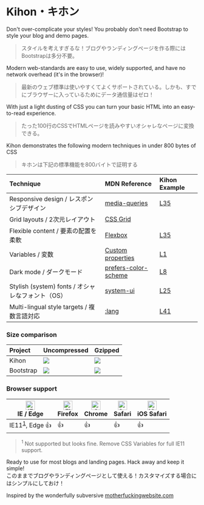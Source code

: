 # Kihon・キホン

Don't over-complicate your styles! You probably don't need Bootstrap to style your blog and demo pages.

> スタイルを考えすぎるな！ブログやランディングページを作る際にはBootstrapは多分不要。

Modern web-standards are easy to use, widely supported, and have no network overhead (it's in the browser)!

> 最新のウェブ標準は使いやすくてよくサポートされている。しかも、すでにブラウザーに入っているためにデータ通信量はゼロ！

With just a light dusting of CSS you can turn your basic HTML into an easy-to-read experience.

> たった100行のCSSでHTMLページを読みやすいオシャレなページに変換できる。

Kihon demonstrates the following modern techniques in under 800 bytes of CSS

> キホンは下記の標準機能を800バイトで証明する

Technique     | MDN Reference | Kihon Example
:------------|:-------------|:--------|
Responsive design / レスポンシブデザイン | [media-queries](https://developer.mozilla.org/en-US/docs/Web/CSS/Media_Queries/Using_media_queries) | [L35](https://github.com/saltymouse/kihon/blob/master/kihon.css#L35-L39)
Grid layouts / 2次元レイアウト | [CSS Grid](https://developer.mozilla.org/en-US/docs/Web/CSS/CSS_Grid_Layout/Basic_Concepts_of_Grid_Layout) |
Flexible content / 要素の配置を柔軟 | [Flexbox](https://developer.mozilla.org/en-US/docs/Web/CSS/CSS_Flexible_Box_Layout/Basic_Concepts_of_Flexbox) | [L35](https://github.com/saltymouse/kihon/blob/master/kihon.css#L35-L39)
Variables / 変数 | [Custom properties](https://developer.mozilla.org/en-US/docs/Web/CSS/Using_CSS_custom_properties) | [L1](https://github.com/saltymouse/kihon/blob/master/kihon.css#L1-L3)
Dark mode / ダークモード | [prefers-color-scheme](https://developer.mozilla.org/en-US/docs/Web/CSS/@media/prefers-color-scheme) | [L8](https://github.com/saltymouse/kihon/blob/master/kihon.css#L8)
Stylish (system) fonts / オシャレなフォント（OS） | [system-ui](https://developer.mozilla.org/en-US/docs/Web/CSS/font-family) | [L25](https://github.com/saltymouse/kihon/blob/master/kihon.css#L25)
Multi-lingual style targets / 複数言語対応 | [:lang](https://developer.mozilla.org/en-US/docs/Web/CSS/:lang) | [L41](https://github.com/saltymouse/kihon/blob/master/kihon.css#L41)

### Size comparison

 Project     | Uncompressed | Gzipped
:------------|:-------------|:--------|
Kihon  | ![](https://img.badgesize.io/saltymouse/kihon/master/kihon.css.svg) | ![](https://img.badgesize.io/saltymouse/kihon/master/kihon.css.svg?compression=gzip)
Bootstrap |  ![](https://img.badgesize.io/twbs/bootstrap/master/dist/css/bootstrap.css.svg?color=orange) | ![](https://img.badgesize.io/twbs/bootstrap/master/dist/css/bootstrap.css.svg?compression=gzip&color=yellow)

### Browser support

| [<img src="https://raw.githubusercontent.com/alrra/browser-logos/master/src/edge/edge_48x48.png" alt="IE / Edge" width="24px" height="24px" />](http://godban.github.io/browsers-support-badges/)</br>IE / Edge | [<img src="https://raw.githubusercontent.com/alrra/browser-logos/master/src/firefox/firefox_48x48.png" alt="Firefox" width="24px" height="24px" />](http://godban.github.io/browsers-support-badges/)</br>Firefox | [<img src="https://raw.githubusercontent.com/alrra/browser-logos/master/src/chrome/chrome_48x48.png" alt="Chrome" width="24px" height="24px" />](http://godban.github.io/browsers-support-badges/)</br>Chrome | [<img src="https://raw.githubusercontent.com/alrra/browser-logos/master/src/safari/safari_48x48.png" alt="Safari" width="24px" height="24px" />](http://godban.github.io/browsers-support-badges/)</br>Safari | [<img src="https://raw.githubusercontent.com/alrra/browser-logos/master/src/safari-ios/safari-ios_48x48.png" alt="iOS Safari" width="24px" height="24px" />](http://godban.github.io/browsers-support-badges/)</br>iOS Safari |
| --------- | --------- | --------- | --------- | --------- |
| IE11<sup>[1](#footnote-ie11)</sup>, Edge 👍| 👍| 👍| 👍| 👍

> <sup name="footnote-ie11">1</sup> Not supported but looks fine. Remove CSS Variables for full IE11 support.

Ready to use for most blogs and landing pages. Hack away and keep it simple!  
このままでブログやランディングページとして使える！カスタマイズする場合にはシンプルにしておけ！

Inspired by the wonderfully subversive [motherfuckingwebsite.com](http://motherfuckingwebsite.com)
